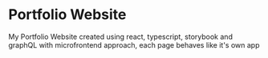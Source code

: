 # Portfolio Website

My Portfolio Website created using react, typescript, storybook and graphQL with microfrontend approach, each page behaves like it's own app
